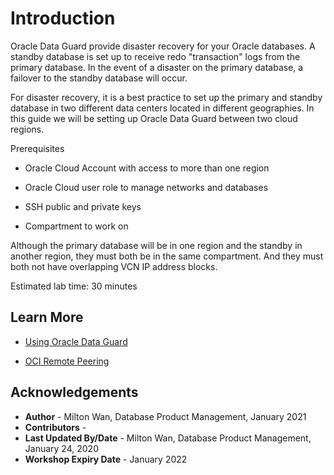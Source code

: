 # Introduction

Oracle Data Guard provide disaster recovery for your Oracle databases.  A standby database is set up to receive redo "transaction" logs from the primary database.  In the event of a disaster on the primary database, a failover to the standby database will occur.  

For disaster recovery, it is a best practice to set up the primary and standby database in two different data centers located in different geographies.  In this guide we will be setting up Oracle Data Guard between two cloud regions.  

Prerequisites

- Oracle Cloud Account with access to more than one region

- Oracle Cloud user role to manage networks and databases

- SSH public and private keys

- Compartment to work on

Although the primary database will be in one region and the standby in another region, they must both be in the same compartment.  And they must both not have overlapping VCN IP address blocks.

Estimated lab time:  30 minutes



## Learn More

- [Using Oracle Data Guard](https://docs.oracle.com/en-us/iaas/Content/Database/Tasks/usingdataguard.htm)

- [OCI Remote Peering](https://docs.oracle.com/en-us/iaas/Content/Network/Tasks/remoteVCNpeering.htm)



## Acknowledgements

- **Author** - Milton Wan, Database Product Management, January 2021
- **Contributors** -
- **Last Updated By/Date** - Milton Wan, Database Product Management, January 24, 2020
- **Workshop Expiry Date** - January 2022

